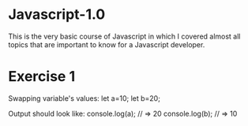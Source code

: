 # Javascript-1.0
This is the very basic course of Javascript in which I covered almost all topics that are important to know for a Javascript developer.
# Exercise 1
Swapping variable's values:
let a=10;
let b=20;

Output should look like:
console.log(a); // => 20
console.log(b); // => 10

